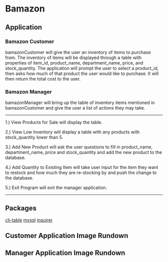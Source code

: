 # Bamazon

## Application

### Bamazon Customer
bamazonCustomer will give the user an inventory of items to purchase from. The inventory of items will be displayed through a table with properties of item_id, product_name, department_name, price, and stock_quantity. The application will prompt the user to select a product_id, then asks how much of that product the user would like to purchase. It will then return the total cost to the user.

### Bamazon Manager
bamazonManager will bring up the table of inventory items mentioned in bamazonCustomer and give the user a list of actions they may take. 

- - -
1.) View Products for Sale will display the table.

2.) View Low Inventory will display a table with any products with stock_quantity lower than 5. 

3.) Add New Product will ask the user questions to fill in product_name, department_name, price and stock_quantity and add the new product to the database. 

4.) Add Quantity to Existing Item will take user input for the item they want to restock and how much they are re-stocking by and push the change to the database.

5.) Exit Program will exit the manager application.
- - -
## Packages
[cli-table](https://www.npmjs.com/package/cli-table)
[mysql](https://www.npmjs.com/package/mysql)
[inquirer](https://www.npmjs.com/package/inquirer)

## Customer Application Image Rundown

## Manager Application Image Rundown

